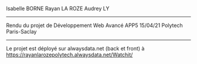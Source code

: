 Isabelle BORNE
Rayan LA ROZE
Audrey LY
_________________________________________________________
Rendu du projet de Développement Web Avancé APP5
15/04/21
Polytech Paris-Saclay
_________________________________________________________

Le projet est déployé sur alwaysdata.net (back et front) à https://rayanlarozepolytech.alwaysdata.net/Watchit/

